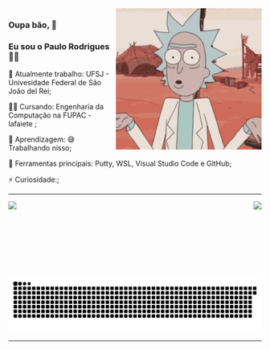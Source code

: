 
<img src = ".github/images/rick.gif" width = "290em" align = "right">

### Oupa bão, 🖖
### Eu sou o Paulo Rodrigues 👨‍💻

<div>

🔭 Atualmente trabalho: UFSJ - Univesidade Federal de São João del Rei;

👨‍🎓 Cursando: Engenharia da Computação na FUPAC - lafaiete ;

🌱 Aprendizagem: 😅 Trabalhando nisso;

🎒 Ferramentas principais: Putty, WSL, Visual Studio Code e GitHub;

⚡ Curiosidade:;

</div>

---

<div>

<img src="https://github-readme-stats.vercel.app/api?username=paulorodrigues07&count_private=true&show_icons=true&theme=dark" height= 150em align = "right" />
<img src="https://github-readme-stats.vercel.app/api/top-langs/?username=paulorodrigues07&langs_count=8&theme=dark" height= 150em align = "left" />


![Snake animation](https://github.com/paulorodrigues07/paulorodrigues07/blob/output/github-contribution-grid-snake.svg)

</div>

  
---
